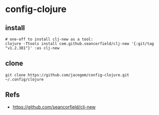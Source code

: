 # config-clojure


## install

```
# one-off to install clj-new as a tool:
clojure -Ttools install com.github.seancorfield/clj-new '{:git/tag "v1.2.381"}' :as clj-new
```


## clone
```
git clone https://github.com/jacegem/config-clojure.git ~/.config/clojure
```

## Refs

- https://github.com/seancorfield/clj-new

